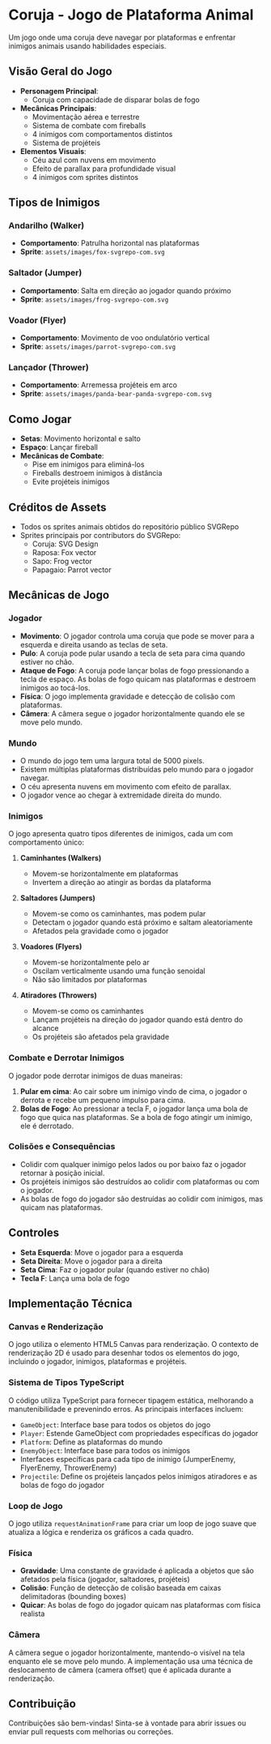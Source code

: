 # Coruja - Jogo de Plataforma Animal

Um jogo onde uma coruja deve navegar por plataformas e enfrentar inimigos animais usando habilidades especiais.

## Visão Geral do Jogo

- **Personagem Principal**:
  - Coruja com capacidade de disparar bolas de fogo
- **Mecânicas Principais**:
  - Movimentação aérea e terrestre
  - Sistema de combate com fireballs
  - 4 inimigos com comportamentos distintos
  - Sistema de projéteis
- **Elementos Visuais**:
  - Céu azul com nuvens em movimento
  - Efeito de parallax para profundidade visual
  - 4 inimigos com sprites distintos

## Tipos de Inimigos

### Andarilho (Walker)
- **Comportamento**: Patrulha horizontal nas plataformas
- **Sprite**: `assets/images/fox-svgrepo-com.svg`

### Saltador (Jumper)
- **Comportamento**: Salta em direção ao jogador quando próximo
- **Sprite**: `assets/images/frog-svgrepo-com.svg`

### Voador (Flyer)
- **Comportamento**: Movimento de voo ondulatório vertical
- **Sprite**: `assets/images/parrot-svgrepo-com.svg`

### Lançador (Thrower)
- **Comportamento**: Arremessa projéteis em arco
- **Sprite**: `assets/images/panda-bear-panda-svgrepo-com.svg`

## Como Jogar
- **Setas**: Movimento horizontal e salto
- **Espaço**: Lançar fireball
- **Mecânicas de Combate**:
  - Pise em inimigos para eliminá-los
  - Fireballs destroem inimigos à distância
  - Evite projéteis inimigos

## Créditos de Assets

- Todos os sprites animais obtidos do repositório público SVGRepo
- Sprites principais por contributors do SVGRepo:
  - Coruja: SVG Design
  - Raposa: Fox vector
  - Sapo: Frog vector
  - Papagaio: Parrot vector

## Mecânicas de Jogo

### Jogador

- **Movimento**: O jogador controla uma coruja que pode se mover para a esquerda e direita usando as teclas de seta.
- **Pulo**: A coruja pode pular usando a tecla de seta para cima quando estiver no chão.
- **Ataque de Fogo**: A coruja pode lançar bolas de fogo pressionando a tecla de espaço. As bolas de fogo quicam nas plataformas e destroem inimigos ao tocá-los.
- **Física**: O jogo implementa gravidade e detecção de colisão com plataformas.
- **Câmera**: A câmera segue o jogador horizontalmente quando ele se move pelo mundo.

### Mundo

- O mundo do jogo tem uma largura total de 5000 pixels.
- Existem múltiplas plataformas distribuídas pelo mundo para o jogador navegar.
- O céu apresenta nuvens em movimento com efeito de parallax.
- O jogador vence ao chegar à extremidade direita do mundo.

### Inimigos

O jogo apresenta quatro tipos diferentes de inimigos, cada um com comportamento único:

1. **Caminhantes (Walkers)**
   - Movem-se horizontalmente em plataformas
   - Invertem a direção ao atingir as bordas da plataforma

2. **Saltadores (Jumpers)**
   - Movem-se como os caminhantes, mas podem pular
   - Detectam o jogador quando está próximo e saltam aleatoriamente
   - Afetados pela gravidade como o jogador

3. **Voadores (Flyers)**
   - Movem-se horizontalmente pelo ar
   - Oscilam verticalmente usando uma função senoidal
   - Não são limitados por plataformas

4. **Atiradores (Throwers)**
   - Movem-se como os caminhantes
   - Lançam projéteis na direção do jogador quando está dentro do alcance
   - Os projéteis são afetados pela gravidade

### Combate e Derrotar Inimigos

O jogador pode derrotar inimigos de duas maneiras:

1. **Pular em cima**: Ao cair sobre um inimigo vindo de cima, o jogador o derrota e recebe um pequeno impulso para cima.
2. **Bolas de Fogo**: Ao pressionar a tecla F, o jogador lança uma bola de fogo que quica nas plataformas. Se a bola de fogo atingir um inimigo, ele é derrotado.

### Colisões e Consequências

- Colidir com qualquer inimigo pelos lados ou por baixo faz o jogador retornar à posição inicial.
- Os projéteis inimigos são destruídos ao colidir com plataformas ou com o jogador.
- As bolas de fogo do jogador são destruídas ao colidir com inimigos, mas quicam nas plataformas.

## Controles

- **Seta Esquerda**: Move o jogador para a esquerda
- **Seta Direita**: Move o jogador para a direita
- **Seta Cima**: Faz o jogador pular (quando estiver no chão)
- **Tecla F**: Lança uma bola de fogo

## Implementação Técnica

### Canvas e Renderização

O jogo utiliza o elemento HTML5 Canvas para renderização. O contexto de renderização 2D é usado para desenhar todos os elementos do jogo, incluindo o jogador, inimigos, plataformas e projéteis.

### Sistema de Tipos TypeScript

O código utiliza TypeScript para fornecer tipagem estática, melhorando a manutenibilidade e prevenindo erros. As principais interfaces incluem:

- `GameObject`: Interface base para todos os objetos do jogo
- `Player`: Estende GameObject com propriedades específicas do jogador
- `Platform`: Define as plataformas do mundo
- `EnemyObject`: Interface base para todos os inimigos
- Interfaces específicas para cada tipo de inimigo (JumperEnemy, FlyerEnemy, ThrowerEnemy)
- `Projectile`: Define os projéteis lançados pelos inimigos atiradores e as bolas de fogo do jogador

### Loop de Jogo

O jogo utiliza `requestAnimationFrame` para criar um loop de jogo suave que atualiza a lógica e renderiza os gráficos a cada quadro.

### Física

- **Gravidade**: Uma constante de gravidade é aplicada a objetos que são afetados pela física (jogador, saltadores, projéteis)
- **Colisão**: Função de detecção de colisão baseada em caixas delimitadoras (bounding boxes)
- **Quicar**: As bolas de fogo do jogador quicam nas plataformas com física realista

### Câmera

A câmera segue o jogador horizontalmente, mantendo-o visível na tela enquanto ele se move pelo mundo. A implementação usa uma técnica de deslocamento de câmera (camera offset) que é aplicada durante a renderização.

## Contribuição

Contribuições são bem-vindas! Sinta-se à vontade para abrir issues ou enviar pull requests com melhorias ou correções.
